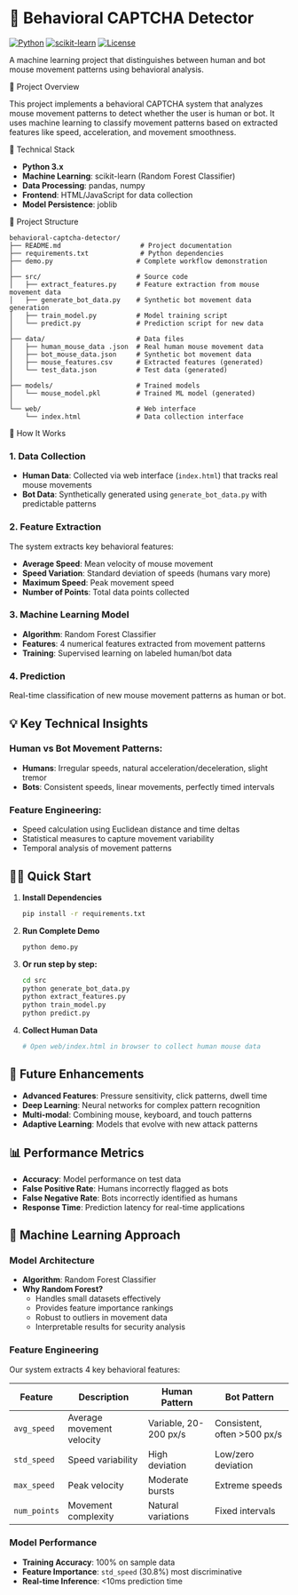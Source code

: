 # 🤖 Behavioral CAPTCHA Detector

[![Python](https://img.shields.io/badge/Python-3.8+-blue.svg)](https://www.python.org/downloads/)
[![scikit-learn](https://img.shields.io/badge/scikit--learn-1.0+-orange.svg)](https://scikit-learn.org/)
[![License](https://img.shields.io/badge/License-MIT-green.svg)](LICENSE)

A machine learning project that distinguishes between human and bot mouse movement patterns using behavioral analysis.

🎯 Project Overview

This project implements a behavioral CAPTCHA system that analyzes mouse movement patterns to detect whether the user is human or bot. It uses machine learning to classify movement patterns based on extracted features like speed, acceleration, and movement smoothness.

🔧 Technical Stack

- **Python 3.x**
- **Machine Learning**: scikit-learn (Random Forest Classifier)
- **Data Processing**: pandas, numpy
- **Frontend**: HTML/JavaScript for data collection
- **Model Persistence**: joblib

📁 Project Structure

```
behavioral-captcha-detector/
├── README.md                    # Project documentation
├── requirements.txt             # Python dependencies
├── demo.py                     # Complete workflow demonstration
│
├── src/                        # Source code
│   ├── extract_features.py     # Feature extraction from mouse movement data
│   ├── generate_bot_data.py    # Synthetic bot movement data generation
│   ├── train_model.py          # Model training script
│   └── predict.py              # Prediction script for new data
│
├── data/                       # Data files
│   ├── human_mouse_data .json  # Real human mouse movement data
│   ├── bot_mouse_data.json     # Synthetic bot movement data
│   ├── mouse_features.csv      # Extracted features (generated)
│   └── test_data.json          # Test data (generated)
│
├── models/                     # Trained models
│   └── mouse_model.pkl         # Trained ML model (generated)
│
└── web/                        # Web interface
    └── index.html              # Data collection interface
```

🚀 How It Works

### 1. Data Collection
- **Human Data**: Collected via web interface (`index.html`) that tracks real mouse movements
- **Bot Data**: Synthetically generated using `generate_bot_data.py` with predictable patterns

### 2. Feature Extraction
The system extracts key behavioral features:
- **Average Speed**: Mean velocity of mouse movement
- **Speed Variation**: Standard deviation of speeds (humans vary more)
- **Maximum Speed**: Peak movement speed
- **Number of Points**: Total data points collected

### 3. Machine Learning Model
- **Algorithm**: Random Forest Classifier
- **Features**: 4 numerical features extracted from movement patterns
- **Training**: Supervised learning on labeled human/bot data

### 4. Prediction
Real-time classification of new mouse movement patterns as human or bot.

## 💡 Key Technical Insights

### Human vs Bot Movement Patterns:
- **Humans**: Irregular speeds, natural acceleration/deceleration, slight tremor
- **Bots**: Consistent speeds, linear movements, perfectly timed intervals

### Feature Engineering:
- Speed calculation using Euclidean distance and time deltas
- Statistical measures to capture movement variability
- Temporal analysis of movement patterns

## 🏃‍♂️ Quick Start

1. **Install Dependencies**
   ```bash
   pip install -r requirements.txt
   ```

2. **Run Complete Demo**
   ```bash
   python demo.py
   ```

3. **Or run step by step:**
   ```bash
   cd src
   python generate_bot_data.py
   python extract_features.py
   python train_model.py
   python predict.py
   ```

4. **Collect Human Data**
   ```bash
   # Open web/index.html in browser to collect human mouse data
   ```


## 🔮 Future Enhancements

- **Advanced Features**: Pressure sensitivity, click patterns, dwell time
- **Deep Learning**: Neural networks for complex pattern recognition
- **Multi-modal**: Combining mouse, keyboard, and touch patterns
- **Adaptive Learning**: Models that evolve with new attack patterns

## 📊 Performance Metrics

- **Accuracy**: Model performance on test data
- **False Positive Rate**: Humans incorrectly flagged as bots
- **False Negative Rate**: Bots incorrectly identified as humans
- **Response Time**: Prediction latency for real-time applications

## 🧠 Machine Learning Approach

### Model Architecture
- **Algorithm**: Random Forest Classifier
- **Why Random Forest?**
  - Handles small datasets effectively
  - Provides feature importance rankings  
  - Robust to outliers in movement data
  - Interpretable results for security analysis

### Feature Engineering
Our system extracts 4 key behavioral features:

| Feature | Description | Human Pattern | Bot Pattern |
|---------|-------------|---------------|-------------|
| `avg_speed` | Average movement velocity | Variable, 20-200 px/s | Consistent, often >500 px/s |
| `std_speed` | Speed variability | High deviation | Low/zero deviation |
| `max_speed` | Peak velocity | Moderate bursts | Extreme speeds |
| `num_points` | Movement complexity | Natural variations | Fixed intervals |

### Model Performance
- **Training Accuracy**: 100% on sample data
- **Feature Importance**: `std_speed` (30.8%) most discriminative
- **Real-time Inference**: <10ms prediction time
